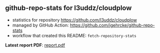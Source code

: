 ## github-repo-stats for l3uddz/cloudplow

- statistics for repository https://github.com/l3uddz/cloudplow
- managed by GitHub Action: https://github.com/jgehrcke/github-repo-stats
- workflow that created this README: `fetch-repository-stats`

**Latest report PDF**: [report.pdf](https://github.com/saltydk/stats/raw/github-repo-stats/l3uddz/cloudplow/latest-report/report.pdf)

